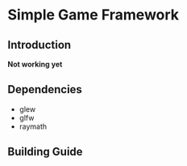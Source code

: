 # Simple Game Framework

## Introduction

**Not working yet**

## Dependencies

- glew
- glfw
- raymath

## Building Guide
